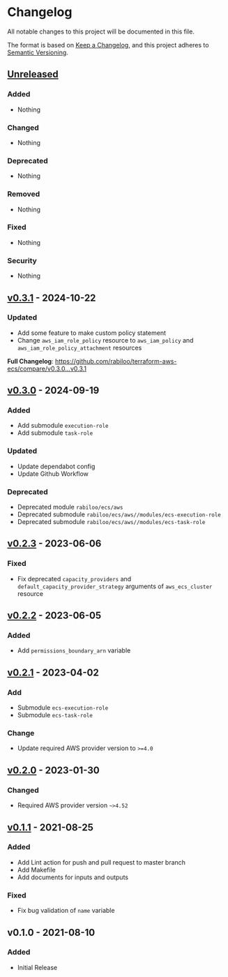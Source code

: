 # Changelog

All notable changes to this project will be documented in this file.

The format is based on [Keep a Changelog](https://keepachangelog.com/en/1.0.0/),
and this project adheres to [Semantic Versioning](https://semver.org/spec/v2.0.0.html).

## [Unreleased](https://github.com/rabiloo/terraform-aws-ecs/compare/v0.3.1...master)

### Added

- Nothing

### Changed

- Nothing

### Deprecated

- Nothing

### Removed

- Nothing

### Fixed

- Nothing

### Security

- Nothing

<!-- New Release notes will be placed here automatically -->
## [v0.3.1](https://github.com/rabiloo/terraform-aws-ecs/compare/v0.3.0...v0.3.1) - 2024-10-22

### Updated

- Add some feature to make custom policy statement
- Change `aws_iam_role_policy` resource  to `aws_iam_policy` and `aws_iam_role_policy_attachment` resources

**Full Changelog**: https://github.com/rabiloo/terraform-aws-ecs/compare/v0.3.0...v0.3.1

## [v0.3.0](https://github.com/rabiloo/terraform-aws-ecs/compare/v0.2.3...v0.3.0) - 2024-09-19

### Added

- Add submodule `execution-role`
- Add submodule `task-role`

### Updated

- Update dependabot config
- Update Github Workflow

### Deprecated

- Deprecated module `rabiloo/ecs/aws`
- Deprecated submodule `rabiloo/ecs/aws//modules/ecs-execution-role`
- Deprecated submodule `rabiloo/ecs/aws//modules/ecs-task-role`

## [v0.2.3](https://github.com/rabiloo/terraform-aws-ecs/compare/v0.2.2...v0.2.3) - 2023-06-06

### Fixed

- Fix deprecated `capacity_providers` and `default_capacity_provider_strategy` arguments of `aws_ecs_cluster` resource

## [v0.2.2](https://github.com/rabiloo/terraform-aws-ecs/compare/v0.2.1...v0.2.2) - 2023-06-05

### Added

- Add `permissions_boundary_arn` variable

## [v0.2.1](https://github.com/rabiloo/terraform-aws-ecs/compare/v0.2.0...v0.2.1) - 2023-04-02

### Add

- Submodule `ecs-execution-role`
- Submodule `ecs-task-role`

### Change

- Update required AWS provider version to `>=4.0`

## [v0.2.0](https://github.com/rabiloo/terraform-aws-ecs/compare/v0.1.1...v0.2.0) - 2023-01-30

### Changed

- Required AWS provider version `~>4.52`

## [v0.1.1](https://github.com/rabiloo/terraform-aws-ecs/compare/v0.1.0...v0.1.1) - 2021-08-25

### Added

- Add Lint action for push and pull request to master branch
- Add Makefile
- Add documents for inputs and outputs

### Fixed

- Fix bug validation of `name` variable

## v0.1.0 - 2021-08-10

### Added

- Initial Release
